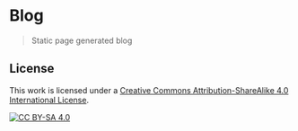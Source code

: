 # Blog

> Static page generated blog

## License

This work is licensed under a
[Creative Commons Attribution-ShareAlike 4.0 International License](http://creativecommons.org/licenses/by-sa/4.0).

[![CC BY-SA 4.0](https://licensebuttons.net/l/by-sa/4.0/88x31.png)](http://creativecommons.org/licenses/by-sa/4.0)

